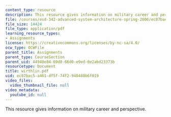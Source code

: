 ```yaml
---
content_type: resource
description: This resource gives information on military career and perspective.
file: /courses/esd-342-advanced-system-architecture-spring-2006/ec87bac5a461df5f74f2940480b6f019_wirthlin.pdf
file_size: 14424
file_type: application/pdf
learning_resource_types:
- Assignments
license: https://creativecommons.org/licenses/by-nc-sa/4.0/
ocw_type: OCWFile
parent_title: Assignments
parent_type: CourseSection
parent_uid: 44948e84-69d8-66d0-e9ed-8e2abd23373b
resourcetype: Document
title: wirthlin.pdf
uid: ec87bac5-a461-df5f-74f2-940480b6f019
video_files:
  video_thumbnail_file: null
video_metadata:
  youtube_id: null
---
```

This resource gives information on military career and perspective.